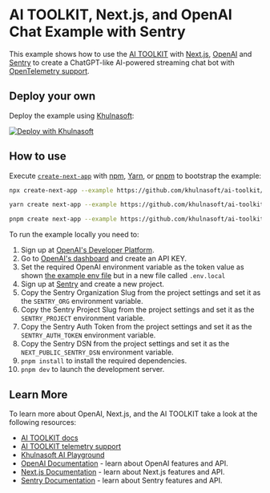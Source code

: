 # AI TOOLKIT, Next.js, and OpenAI Chat Example with Sentry

This example shows how to use the [AI TOOLKIT](https://sdk.khulnasoft.com/docs) with [Next.js](https://nextjs.org/), [OpenAI](https://openai.com) and [Sentry](https://sentry.io) to create a ChatGPT-like AI-powered streaming chat bot with [OpenTelemetry support](https://sdk.khulnasoft.com/docs/ai-toolkit-core/telemetry).

## Deploy your own

Deploy the example using [Khulnasoft](https://khulnasoft.com?utm_source=github&utm_medium=readme&utm_campaign=ai-toolkit-example):

[![Deploy with Khulnasoft](https://khulnasoft.com/button)](https://khulnasoft.com/new/clone?repository-url=https%3A%2F%2Fgithub.com%2Fvercel%2Fai%2Ftree%2Fmain%2Fexamples%2Fnext-openai-telemetry-sentry&env=OPENAI_API_KEY&envDescription=OpenAI%20API%20Key&envLink=https%3A%2F%2Fplatform.openai.com%2Faccount%2Fapi-keys&project-name=khulnasoft-ai-openai-telemetry-sentry&repository-name=khulnasoft-ai-openai-telemetry-sentry)

## How to use

Execute [`create-next-app`](https://github.com/vercel/next.js/tree/canary/packages/create-next-app) with [npm](https://docs.npmjs.com/cli/init), [Yarn](https://yarnpkg.com/lang/en/docs/cli/create/), or [pnpm](https://pnpm.io) to bootstrap the example:

```bash
npx create-next-app --example https://github.com/khulnasoft/ai-toolkit/tree/main/examples/next-openai-telemetry-sentry next-openai-telemetry-sentry-app
```

```bash
yarn create next-app --example https://github.com/khulnasoft/ai-toolkit/tree/main/examples/next-openai-telemetry-sentry next-openai-telemetry-sentry-app
```

```bash
pnpm create next-app --example https://github.com/khulnasoft/ai-toolkit/tree/main/examples/next-openai-telemetry-sentry next-openai-telemetry-sentry-app
```

To run the example locally you need to:

1. Sign up at [OpenAI's Developer Platform](https://platform.openai.com/signup).
1. Go to [OpenAI's dashboard](https://platform.openai.com/account/api-keys) and create an API KEY.
1. Set the required OpenAI environment variable as the token value as shown [the example env file](./.env.local.example) but in a new file called `.env.local`
1. Sign up at [Sentry](https://sentry.io) and create a new project.
1. Copy the Sentry Organization Slug from the project settings and set it as the `SENTRY_ORG` environment variable.
1. Copy the Sentry Project Slug from the project settings and set it as the `SENTRY_PROJECT` environment variable.
1. Copy the Sentry Auth Token from the project settings and set it as the `SENTRY_AUTH_TOKEN` environment variable.
1. Copy the Sentry DSN from the project settings and set it as the `NEXT_PUBLIC_SENTRY_DSN` environment variable.
1. `pnpm install` to install the required dependencies.
1. `pnpm dev` to launch the development server.

## Learn More

To learn more about OpenAI, Next.js, and the AI TOOLKIT take a look at the following resources:

- [AI TOOLKIT docs](https://sdk.khulnasoft.com/docs)
- [AI TOOLKIT telemetry support](https://sdk.khulnasoft.com/docs/ai-toolkit-core/telemetry)
- [Khulnasoft AI Playground](https://play.vercel.ai)
- [OpenAI Documentation](https://platform.openai.com/docs) - learn about OpenAI features and API.
- [Next.js Documentation](https://nextjs.org/docs) - learn about Next.js features and API.
- [Sentry Documentation](https://docs.sentry.io) - learn about Sentry features and API.
